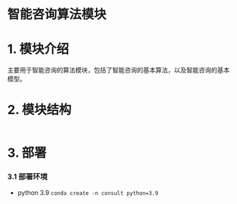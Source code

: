 # 智能咨询算法模块

# 1. 模块介绍
主要用于智能咨询的算法模块，包括了智能咨询的基本算法，以及智能咨询的基本模型。

# 2. 模块结构
```
```

# 3. 部署

### 3.1 部署环境
- python 3.9 ```conda create -n consult python=3.9```